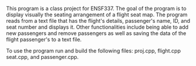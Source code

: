 This  program is a class project for ENSF337.
The goal of the program is to display visually the seating arrangement of a flight seat map. The program reads from a text file that has the flight's details, passenger's name, ID, and seat number and displays it. Other functionalities include being able to add new passengers and remove passengers as well as saving the data of the flight passenger's to a text file. 

To use the  program run and build the following files: proj.cpp, flight.cpp seat.cpp, and passenger.cpp. 
